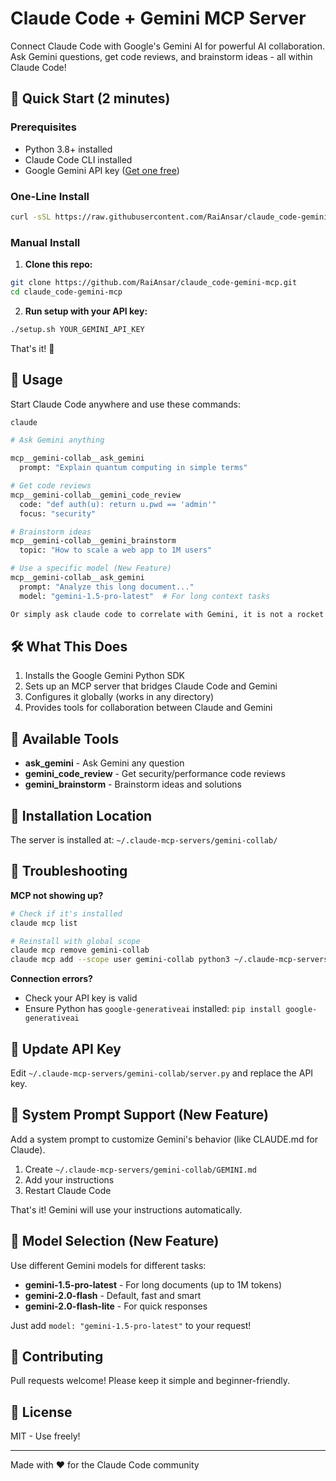 # Claude Code + Gemini MCP Server

Connect Claude Code with Google's Gemini AI for powerful AI collaboration. Ask Gemini questions, get code reviews, and brainstorm ideas - all within Claude Code!

## 🚀 Quick Start (2 minutes)

### Prerequisites
- Python 3.8+ installed
- Claude Code CLI installed
- Google Gemini API key ([Get one free](https://aistudio.google.com/apikey))

### One-Line Install

```bash
curl -sSL https://raw.githubusercontent.com/RaiAnsar/claude_code-gemini-mcp/main/install.sh | bash
```

### Manual Install

1. **Clone this repo:**
```bash
git clone https://github.com/RaiAnsar/claude_code-gemini-mcp.git
cd claude_code-gemini-mcp
```

2. **Run setup with your API key:**
```bash
./setup.sh YOUR_GEMINI_API_KEY
```

That's it! 🎉

## 📖 Usage

Start Claude Code anywhere and use these commands:

```bash
claude

# Ask Gemini anything

mcp__gemini-collab__ask_gemini
  prompt: "Explain quantum computing in simple terms"

# Get code reviews
mcp__gemini-collab__gemini_code_review
  code: "def auth(u): return u.pwd == 'admin'"
  focus: "security"

# Brainstorm ideas
mcp__gemini-collab__gemini_brainstorm
  topic: "How to scale a web app to 1M users"

# Use a specific model (New Feature)
mcp__gemini-collab__ask_gemini
  prompt: "Analyze this long document..."
  model: "gemini-1.5-pro-latest"  # For long context tasks

Or simply ask claude code to correlate with Gemini, it is not a rocket sciene... (Author's note) 
```

## 🛠️ What This Does

1. Installs the Google Gemini Python SDK
2. Sets up an MCP server that bridges Claude Code and Gemini
3. Configures it globally (works in any directory)
4. Provides tools for collaboration between Claude and Gemini

## 🔧 Available Tools

- **ask_gemini** - Ask Gemini any question
- **gemini_code_review** - Get security/performance code reviews
- **gemini_brainstorm** - Brainstorm ideas and solutions

## 📁 Installation Location

The server is installed at: `~/.claude-mcp-servers/gemini-collab/`

## 🐛 Troubleshooting

**MCP not showing up?**
```bash
# Check if it's installed
claude mcp list

# Reinstall with global scope
claude mcp remove gemini-collab
claude mcp add --scope user gemini-collab python3 ~/.claude-mcp-servers/gemini-collab/server.py
```

**Connection errors?**
- Check your API key is valid
- Ensure Python has `google-generativeai` installed: `pip install google-generativeai`

## 🔑 Update API Key

Edit `~/.claude-mcp-servers/gemini-collab/server.py` and replace the API key.

## 📝 System Prompt Support (New Feature)

Add a system prompt to customize Gemini's behavior (like CLAUDE.md for Claude).

1. Create `~/.claude-mcp-servers/gemini-collab/GEMINI.md`
2. Add your instructions
3. Restart Claude Code

That's it! Gemini will use your instructions automatically.

## 🤖 Model Selection (New Feature)

Use different Gemini models for different tasks:

- **gemini-1.5-pro-latest** - For long documents (up to 1M tokens)
- **gemini-2.0-flash** - Default, fast and smart
- **gemini-2.0-flash-lite** - For quick responses

Just add `model: "gemini-1.5-pro-latest"` to your request!

## 🤝 Contributing

Pull requests welcome! Please keep it simple and beginner-friendly.

## 📜 License

MIT - Use freely!

---

Made with ❤️ for the Claude Code community
